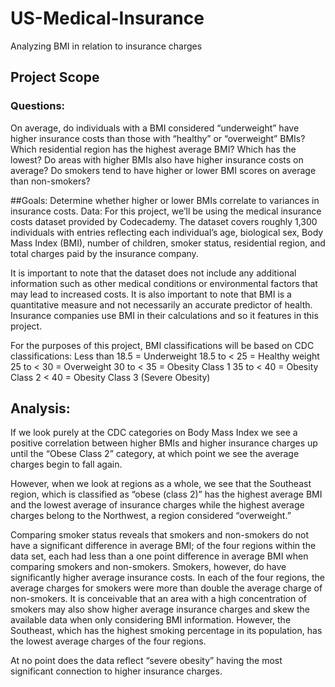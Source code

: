 # US-Medical-Insurance
Analyzing BMI in relation to insurance charges

## Project Scope
### Questions:
On average, do individuals with a BMI considered “underweight” have higher insurance costs than those with “healthy” or “overweight” BMIs?
Which residential region has the highest average BMI?
Which has the lowest?
Do areas with higher BMIs also have higher insurance costs on average?
Do smokers tend to have higher or lower BMI scores on average than non-smokers?

##Goals:
Determine whether higher or lower BMIs correlate to variances in insurance costs. 
Data:
For this project, we’ll be using the medical insurance costs dataset provided by Codecademy. The dataset covers roughly 1,300 individuals with entries reflecting each individual’s age, biological sex, Body Mass Index (BMI), number of children, smoker status, residential region, and total charges paid by the insurance company. 

It is important to note that the dataset does not include any additional information such as other medical conditions or environmental factors that may lead to increased costs. It is also important to note that BMI is a quantitative measure and not necessarily an accurate predictor of health. Insurance companies use BMI in their calculations and so it features in this project.

For the purposes of this project, BMI classifications will be based on CDC classifications:
Less than 18.5 = Underweight
18.5 to < 25  = Healthy weight
25 to < 30 = Overweight
30 to < 35 = Obesity Class 1
35 to < 40 = Obesity Class 2
< 40 = Obesity Class 3 (Severe Obesity)


## Analysis:
If we look purely at the CDC categories on Body Mass Index we see a positive correlation between higher BMIs and higher insurance charges up until the “Obese Class 2” category, at which point we see the average charges begin to fall again. 

However, when we look at regions as a whole, we see that the Southeast region, which is classified as “obese (class 2)” has the highest average BMI and the lowest average of insurance charges while the highest average charges belong to the Northwest, a region considered “overweight.” 


Comparing smoker status reveals that smokers and non-smokers do not have a significant difference in average BMI; of the four regions within the data set, each had less than a one point difference in average BMI when comparing smokers and non-smokers. Smokers, however, do have significantly higher average insurance costs. In each of the four regions, the average charges for smokers were more than double the average charge of non-smokers. It is conceivable that an area with a high concentration of smokers may also show higher average insurance charges and skew the available data when only considering BMI information. However, the Southeast, which has the highest smoking percentage in its population, has the lowest average charges of the four regions.

At no point does the data reflect “severe obesity” having the most significant connection to higher insurance charges. 
